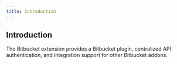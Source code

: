 ```yaml
---
title: Introduction 
---
```


## Introduction

The Bitbucket extension provides a Bitbucket plugin, centralized API authentication, and integration support for other Bitbucket addons. 
